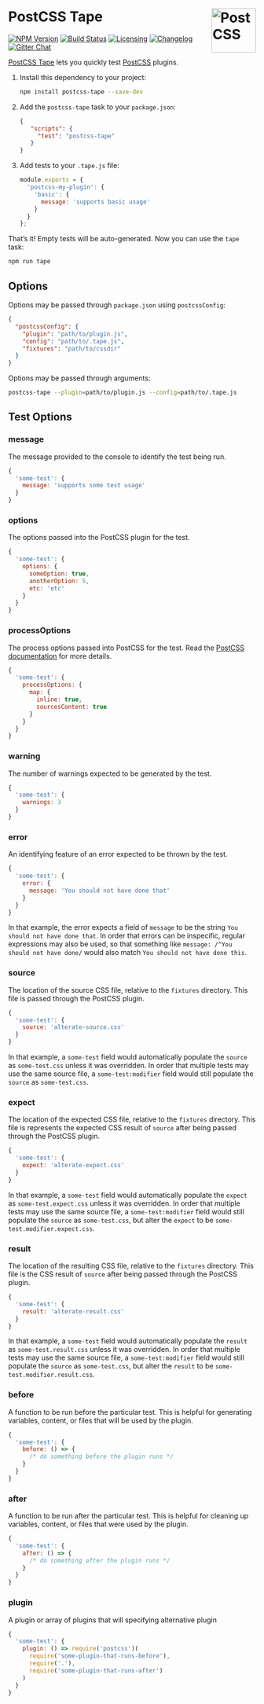 # PostCSS Tape [<img src="http://postcss.github.io/postcss/logo.svg" alt="PostCSS" width="90" height="90" align="right">][PostCSS]

[![NPM Version][npm-img]][npm-url]
[![Build Status][cli-img]][cli-url]
[![Licensing][lic-img]][lic-url]
[![Changelog][log-img]][log-url]
[![Gitter Chat][git-img]][git-url]

[PostCSS Tape] lets you quickly test [PostCSS] plugins.

1. Install this dependency to your project:
   ```sh
   npm install postcss-tape --save-dev
   ```

2. Add the `postcss-tape` task to your `package.json`:
   ```json
   {
      "scripts": {
        "test": "postcss-tape"
      }
   }
   ```

3. Add tests to your `.tape.js` file:
   ```js
   module.exports = {
     'postcss-my-plugin': {
       'basic': {
         message: 'supports basic usage'
       }
     }
   };
   ```

That’s it! Empty tests will be auto-generated. Now you can use the `tape` task:

```sh
npm run tape
```

## Options

Options may be passed through `package.json` using `postcssConfig`:

```json
{
  "postcssConfig": {
    "plugin": "path/to/plugin.js",
    "config": "path/to/.tape.js",
    "fixtures": "path/to/cssdir"
  }
}
```

Options may be passed through arguments:

```sh
postcss-tape --plugin=path/to/plugin.js --config=path/to/.tape.js
```

## Test Options

### message

The message provided to the console to identify the test being run.

```js
{
  'some-test': {
    message: 'supports some test usage'
  }
}
```

### options

The options passed into the PostCSS plugin for the test.

```js
{
  'some-test': {
    options: {
      someOption: true,
      anotherOption: 5,
      etc: 'etc'
    }
  }
}
```

### processOptions

The process options passed into PostCSS for the test. Read the
[PostCSS documentation](http://api.postcss.org/global.html#processOptions) for
more details.

```js
{
  'some-test': {
    processOptions: {
      map: {
        inline: true,
        sourcesContent: true
      }
    }
  }
}
```

### warning

The number of warnings expected to be generated by the test.

```js
{
  'some-test': {
    warnings: 3
  }
}
```

### error

An identifying feature of an error expected to be thrown by the test.

```js
{
  'some-test': {
    error: {
      message: 'You should not have done that'
    }
  }
}
```

In that example, the error expects a field of `message` to be the string
`You should not have done that`. In order that errors can be inspecific,
regular expressions may also be used, so that something like
`message: /^You should not have done/` would also match
`You should not have done this`.

### source

The location of the source CSS file, relative to the `fixtures` directory. This
file is passed through the PostCSS plugin.

```js
{
  'some-test': {
    source: 'alterate-source.css'
  }
}
```

In that example, a `some-test` field would automatically populate the
`source` as `some-test.css` unless it was overridden. In order that multiple
tests may use the same source file, a `some-test:modifier` field would still
populate the `source` as `some-test.css`.

### expect

The location of the expected CSS file, relative to the `fixtures` directory.
This file is represents the expected CSS result of `source` after being passed
through the PostCSS plugin.

```js
{
  'some-test': {
    expect: 'alterate-expect.css'
  }
}
```

In that example, a `some-test` field would automatically populate the
`expect` as `some-test.expect.css` unless it was overridden. In order that
multiple tests may use the same source file, a `some-test:modifier` field would
still populate the `source` as `some-test.css`, but alter the `expect` to be
`some-test.modifier.expect.css`.

### result

The location of the resulting CSS file, relative to the `fixtures` directory.
This file is the CSS result of `source` after being passed through the PostCSS
plugin.

```js
{
  'some-test': {
    result: 'alterate-result.css'
  }
}
```

In that example, a `some-test` field would automatically populate the
`result` as `some-test.result.css` unless it was overridden. In order that
multiple tests may use the same source file, a `some-test:modifier` field would
still populate the `source` as `some-test.css`, but alter the `result` to be
`some-test.modifier.result.css`.

### before

A function to be run before the particular test. This is helpful for generating
variables, content, or files that will be used by the plugin.

```js
{
  'some-test': {
    before: () => {
      /* do something before the plugin runs */
    }
  }
}
```

### after

A function to be run after the particular test. This is helpful for cleaning up
variables, content, or files that were used by the plugin.

```js
{
  'some-test': {
    after: () => {
      /* do something after the plugin runs */
    }
  }
}
```

### plugin

A plugin or array of plugins that will specifying alternative plugin

```js
{
  'some-test': {
    plugin: () => require('postcss')(
      require('some-plugin-that-runs-before'),
      require('.'),
      require('some-plugin-that-runs-after')
    )
  }
}
```

[npm-url]: https://www.npmjs.com/package/postcss-tape
[npm-img]: https://img.shields.io/npm/v/postcss-tape.svg
[cli-url]: https://travis-ci.org/jonathantneal/postcss-tape
[cli-img]: https://img.shields.io/travis/jonathantneal/postcss-tape.svg
[lic-url]: LICENSE.md
[lic-img]: https://img.shields.io/npm/l/postcss-tape.svg
[log-url]: CHANGELOG.md
[log-img]: https://img.shields.io/badge/changelog-md-blue.svg
[git-url]: https://gitter.im/postcss/postcss
[git-img]: https://img.shields.io/badge/chat-gitter-blue.svg

[PostCSS Tape]: https://github.com/jonathantneal/postcss-tape
[PostCSS]: https://github.com/postcss/postcss
